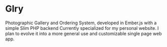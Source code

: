 Glry
============

Photographic Gallery and Ordering System, developed in Ember.js with a simple Slim PHP backend
Currently specialized for my personal website. I plan to evolve it
into a more general use and customizable single page web app.
